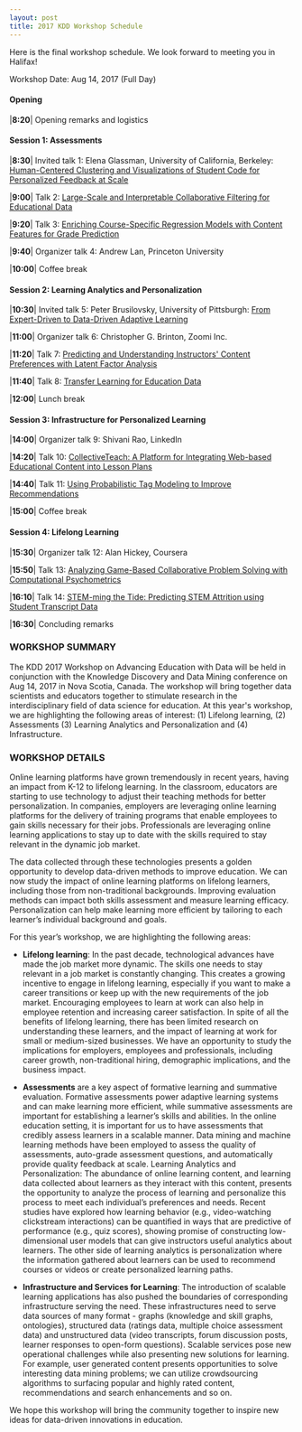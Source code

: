 ```yaml
---
layout: post
title: 2017 KDD Workshop Schedule
---
```


Here is the final workshop schedule. We look forward to meeting you in Halifax!

Workshop Date: Aug 14, 2017 (Full Day)

#### Opening

|**8:20**| Opening remarks and logistics

#### Session 1: Assessments

|**8:30**| Invited talk 1: Elena Glassman, University of California, Berkeley: [Human-Centered Clustering and Visualizations of Student Code for Personalized Feedback at Scale](http://ml4ed.cc/attachments/Glassman_Abstract.pdf)

|**9:00**| Talk 2: [Large-Scale and Interpretable Collaborative Filtering for Educational Data](http://ml4ed.cc/attachments/LeeLargescale.pdf)

|**9:20**| Talk 3: [Enriching Course-Specific Regression Models with Content Features for Grade Prediction](http://ml4ed.cc/attachments/HuEnriching.pdf)

|**9:40**| Organizer talk 4: Andrew Lan, Princeton University

|**10:00**| Coffee break

#### Session 2: Learning Analytics and Personalization

|**10:30**| Invited talk 5: Peter Brusilovsky, University of Pittsburgh: [From Expert-Driven to Data-Driven Adaptive Learning](http://ml4ed.cc/attachments/Brusilovsky_Abstract.pdf)

|**11:00**| Organizer talk 6: Christopher G. Brinton, Zoomi Inc.

|**11:20**| Talk 7: [Predicting and Understanding Instructors' Content Preferences with Latent Factor Analysis](http://ml4ed.cc/attachments/WangPredicting.pdf)

|**11:40**| Talk 8: [Transfer Learning for Education Data](http://ml4ed.cc/attachments/HuntTransfer.pdf)

|**12:00**| Lunch break

#### Session 3: Infrastructure for Personalized Learning

|**14:00**| Organizer talk 9: Shivani Rao, LinkedIn

|**14:20**| Talk 10: [CollectiveTeach: A Platform for Integrating Web-based Educational Content into Lesson Plans](http://ml4ed.cc/attachments/VenkataramanCollective.pdf)

|**14:40**| Talk 11: [Using Probabilistic Tag Modeling to Improve Recommendations](http://ml4ed.cc/attachments/GokkayaUsing.pdf)

|**15:00**| Coffee break

#### Session 4: Lifelong Learning

|**15:30**| Organizer talk 12: Alan Hickey, Coursera

|**15:50**| Talk 13: [Analyzing Game-Based Collaborative Problem Solving with Computational Psychometrics](http://ml4ed.cc/attachments/PolyakComputational.pdf)

|**16:10**| Talk 14: [STEM-ming the Tide: Predicting STEM Attrition using Student Transcript Data](http://ml4ed.cc/attachments/AulckStemming.pdf)

|**16:30**| Concluding remarks



### WORKSHOP SUMMARY

The KDD 2017 Workshop on Advancing Education with Data will be held in conjunction with the Knowledge Discovery and Data Mining conference on Aug 14, 2017 in Nova Scotia, Canada. The workshop will bring together data scientists and educators together to stimulate research in the interdisciplinary field of data science for education. At this year's workshop, we are highlighting the following areas of interest: (1) Lifelong learning, (2) Assessments (3) Learning Analytics and Personalization and (4) Infrastructure.

### WORKSHOP DETAILS

Online learning platforms have grown tremendously in recent years, having an impact from K-12 to lifelong learning. In the classroom, educators are starting to use technology to adjust their teaching methods for better personalization. In companies, employers are leveraging online learning platforms for the delivery of training programs that enable employees to gain skills necessary for their jobs. Professionals are leveraging online learning applications to stay up to date with the skills required to stay relevant in the dynamic job market.

The data collected through these technologies presents a golden opportunity to develop data-driven methods to improve education. We can now study the impact of online learning platforms on lifelong learners, including those from non-traditional backgrounds. Improving evaluation methods can impact both skills assessment and measure learning efficacy. Personalization can help make learning more efficient by tailoring to each learner’s individual background and goals.

For this year’s workshop, we are highlighting the following areas:

* **Lifelong learning**: In the past decade, technological advances have made the job market more dynamic. The skills one needs to stay relevant in a job market is constantly changing. This creates a growing incentive to engage in lifelong learning, especially if you want to make a career transitions or keep up with the new requirements of the job market. Encouraging employees to learn at work can also help in employee retention and increasing career satisfaction. In spite of all the benefits of lifelong learning, there has been limited research on understanding these learners, and the impact of learning at work for small or medium-sized businesses. We have an opportunity to study the implications for employers, employees and professionals, including career growth, non-traditional hiring, demographic implications, and the business impact.

* **Assessments** are a key aspect of formative learning and summative evaluation. Formative assessments power adaptive learning systems and can make learning more efficient, while summative assessments are important for establishing a learner’s skills and abilities. In the online education setting, it is important for us to have assessments that credibly assess learners in a scalable manner. Data mining and machine learning methods have been employed to assess the quality of assessments, auto-grade assessment questions, and automatically provide quality feedback at scale.
Learning Analytics and Personalization: The abundance of online learning content, and learning data collected about learners as they interact with this content, presents the opportunity to analyze the process of learning and personalize this process to meet each individual’s preferences and needs. Recent studies have explored how learning behavior (e.g., video-watching clickstream interactions) can be quantified in ways that are predictive of performance (e.g., quiz scores), showing promise of constructing low-dimensional user models that can give instructors useful analytics about learners. The other side of learning analytics is personalization where the information gathered about learners can be used to recommend courses or videos or create personalized learning paths.

* **Infrastructure and Services for Learning**: The introduction of scalable learning applications has also pushed the boundaries of corresponding infrastructure serving the need. These infrastructures need to serve data sources of many format - graphs (knowledge and skill graphs, ontologies), structured data (ratings data, multiple choice assessment data) and unstructured data (video transcripts, forum discussion posts, learner responses to open-form questions). Scalable services pose new operational challenges while also presenting new solutions for learning. For example, user generated content presents opportunities to solve interesting data mining problems; we can utilize crowdsourcing algorithms to surfacing popular and highly rated content, recommendations and search enhancements and so on.

We hope this workshop will bring the community together to inspire new ideas for data-driven innovations in education.
